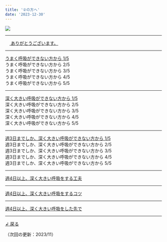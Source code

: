 ```yaml
---
title: '②の方へ'
date: '2023-12-30'
---
```

![](/images/2.jpg)
***
　[ ありがとうございます。](/posts/2-01)
***
[うまく呼吸ができない方から 1/5](/posts/2-01-a1)  
うまく呼吸ができない方から 2/5  
うまく呼吸ができない方から 3/5  
うまく呼吸ができない方から 4/5  
うまく呼吸ができない方から 5/5  
***
[深く大きい呼吸ができない方から 1/5](/posts/2-01-b1)  
深く大きい呼吸ができない方から 2/5  
深く大きい呼吸ができない方から 3/5  
深く大きい呼吸ができない方から 4/5  
深く大きい呼吸ができない方から 5/5  
***
[週3日までしか、深く大きい呼吸ができない方から 1/5](/posts/2-01-c1)  
週3日までしか、深く大きい呼吸ができない方から 2/5  
週3日までしか、深く大きい呼吸ができない方から 3/5  
週3日までしか、深く大きい呼吸ができない方から 4/5  
週3日までしか、深く大きい呼吸ができない方から 5/5  
***
[ 週4日以上、深く大きい呼吸をする工夫 ](/posts/2-02)
***
[ 週4日以上、深く大きい呼吸をするコツ ](/posts/2-03)
******
[ 週4日以上、深く大きい呼吸をした先で ](/posts/2-04)
***
[ ↲ 戻る ](https://01234567890.thebase.in/about)

（次回の更新：2023/11）

